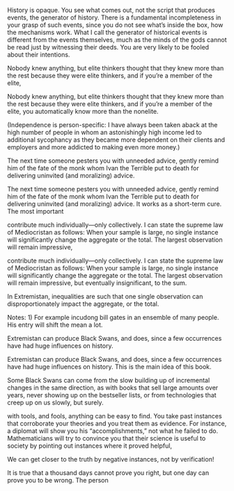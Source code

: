 History is opaque. You see what comes out, not the script that produces events, the generator of history. There is a fundamental incompleteness in your grasp of such events, since you do not see what’s inside the box, how the mechanisms work. What I call the generator of historical events is different from the events themselves, much as the minds of the gods cannot be read just by witnessing their deeds. You are very likely to be fooled about their intentions.


Nobody knew anything, but elite thinkers thought that they knew more than the rest because they were elite thinkers, and if you’re a member of the elite,


Nobody knew anything, but elite thinkers thought that they knew more than the rest because they were elite thinkers, and if you’re a member of the elite, you automatically know more than the nonelite.


(Independence is person-specific: I have always been taken aback at the high number of people in whom an astonishingly high income led to additional sycophancy as they became more dependent on their clients and employers and more addicted to making even more money.)


The next time someone pesters you with unneeded advice, gently remind him of the fate of the monk whom Ivan the Terrible put to death for delivering uninvited (and moralizing) advice.


The next time someone pesters you with unneeded advice, gently remind him of the fate of the monk whom Ivan the Terrible put to death for delivering uninvited (and moralizing) advice. It works as a short-term cure. The most important


contribute much individually—only collectively. I can state the supreme law of Mediocristan as follows: When your sample is large, no single instance will significantly change the aggregate or the total. The largest observation will remain impressive,


contribute much individually—only collectively. I can state the supreme law of Mediocristan as follows: When your sample is large, no single instance will significantly change the aggregate or the total. The largest observation will remain impressive, but eventually insignificant, to the sum.


In Extremistan, inequalities are such that one single observation can disproportionately impact the aggregate, or the total.

Notes: 1) For example incudong bill gates in an ensemble of many people. His entry will shift the mean a lot. 


Extremistan can produce Black Swans, and does, since a few occurrences have had huge influences on history.


Extremistan can produce Black Swans, and does, since a few occurrences have had huge influences on history. This is the main idea of this book.


Some Black Swans can come from the slow building up of incremental changes in the same direction, as with books that sell large amounts over years, never showing up on the bestseller lists, or from technologies that creep up on us slowly, but surely.


with tools, and fools, anything can be easy to find. You take past instances that corroborate your theories and you treat them as evidence. For instance, a diplomat will show you his “accomplishments,” not what he failed to do. Mathematicians will try to convince you that their science is useful to society by pointing out instances where it proved helpful,


We can get closer to the truth by negative instances, not by verification!


It is true that a thousand days cannot prove you right, but one day can prove you to be wrong. The person


